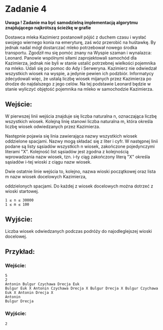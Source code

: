 
# Zadanie 4

  

**Uwaga ! Zadanie ma być samodzielną implementacją algorytmu znajdującego najkrótszą ścieżkę w grafie**

  
  

Dostawca mleka Kazimierz postanowił pójść z duchem czasu i wysłać swojego wiernego konia na emeryturę, zaś wóz przerobić na huśtawkę. By jednak nadal mógł dostarczać mleko potrzebował nowego środka transportu. Zgodził mu się pomóc znany na Wyspie szaman i wynalazca: Leonard. Panowie wspólnymi siłami zaprojektowali samochód dla Kazimierza, jednak nie byli w stanie ustalić potrzebnej wielkości pojemnika na mleko. Udali się po pomoc do Ady i Serweryna. Kazimierz nie odwiedzał wszystkich wiosek na wyspie, a jedynie pewien ich podzbiór. Informatycy zdecydowali więc, że ustalą liczbę wiosek mijanych przez Kazimierza po drodze do najdalszego z jego celów. Na tej podstawie Leonard będzie w stanie wyliczyć objętość pojemnika na mleko w samochodzie Kazimierza.

  

## Wejście:

W pierwszej linii wejścia znajduje się liczba naturalna n, oznaczająca liczbę wszystkich wiosek. Kolejną linię stanowi liczba naturalna m, która określa liczbę wiosek odwiedzanych przez Kazimierza.

  

Następnie pojawia się linia zawierająca nazwy wszystkich wiosek oddzielone spacjami. Nazwy mogą składać się z liter i cyfr. W następnej linii podane są listy sąsiadów wszystkich n wiosek, zakończone pojedynczymi literami "X". Kolejność list sąsiadów jest zgodna z kolejnością wprowadzania nazw wiosek, tzn. i-ty ciąg zakończony literą "X" określa sąsiadów i-tej wioski z ciągu nazw wiosek.

  

Dwie ostatnie linie wejścia to, kolejno, nazwa wioski początkowej oraz lista m nazw wiosek docelowych Kazimierza,

oddzielonych spacjami. Do każdej z wiosek docelowych można dotrzeć z wioski startowej.

```
1 ≤ n ≤ 30000
1 ≤ m ≤ 100
```

  

## Wyjście:

Liczba wiosek odwiedzanych podczas podróży do najodleglejszej wioski docelowej.

  

## Przykład:

### Wejście:

```
5
2
Antonin Bulgur Czychawa Drecja Euk
Bulgur Euk X Antonin Czychawa Drecja X Bulgur Drecja X Bulgur Czychawa Euk X Antonin Drecja X
Antonin
Bulgur Drecja
```

### Wyjście:

```
2
```